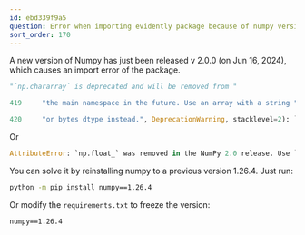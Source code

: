 ```yaml
---
id: ebd339f9a5
question: Error when importing evidently package because of numpy version upgraded
sort_order: 170
---
```


A new version of Numpy has just been released v 2.0.0 (on Jun 16, 2024), which causes an import error of the package.

```python
"`np.chararray` is deprecated and will be removed from "

419     "the main namespace in the future. Use an array with a string "

420     "or bytes dtype instead.", DeprecationWarning, stacklevel=2): `np.float_` was removed in the NumPy 2.0 release. Use `np.float64` instead.
```

Or

```python
AttributeError: `np.float_` was removed in the NumPy 2.0 release. Use `np.float64` instead.
```

You can solve it by reinstalling numpy to a previous version 1.26.4. Just run:

```bash
python -m pip install numpy==1.26.4
```

Or modify the `requirements.txt` to freeze the version:

```text
numpy==1.26.4
```